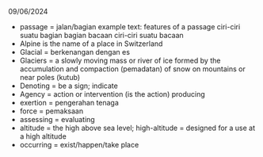 09/06/2024
- passage = jalan/bagian
example text: features of a passage
ciri-ciri suatu bagian
bagian bacaan
ciri-ciri suatu bacaan
- Alpine is the name of a place in Switzerland
- Glacial = berkenangan dengan es
- Glaciers = a slowly moving mass or river of ice formed by the accumulation and compaction (pemadatan) of snow on mountains or near poles (kutub)
- Denoting = be a sign; indicate
- Agency = action or intervention (is the action) producing
- exertion = pengerahan tenaga
- force = pemaksaan
- assessing = evaluating 
- altitude = the high above sea level; high-altitude = designed for a use at a high altitude
- occurring = exist/happen/take place


